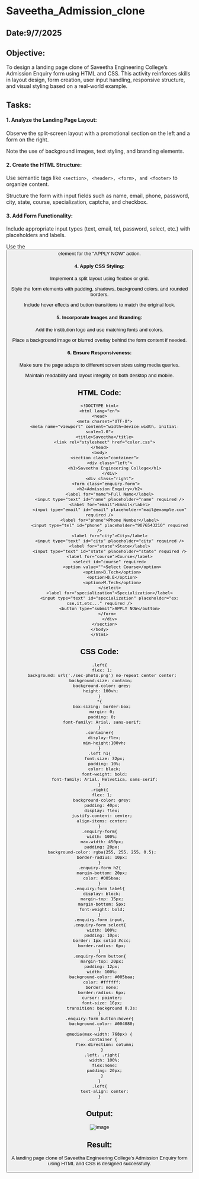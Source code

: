 # Saveetha_Admission_clone
## Date:9/7/2025

## Objective:
To design a landing page clone of Saveetha Engineering College’s Admission Enquiry form using HTML and CSS. This activity reinforces skills in layout design, form creation, user input handling, responsive structure, and visual styling based on a real-world example.

## Tasks:
#### 1. Analyze the Landing Page Layout:
Observe the split-screen layout with a promotional section on the left and a form on the right.

Note the use of background images, text styling, and branding elements.

#### 2. Create the HTML Structure:
Use semantic tags like ```<section>, <header>, <form>, and <footer>``` to organize content.

Structure the form with input fields such as name, email, phone, password, city, state, course, specialization, captcha, and checkbox.

#### 3. Add Form Functionality:
Include appropriate input types (text, email, tel, password, select, etc.) with placeholders and labels.

Use the <button> element for the "APPLY NOW" action.

#### 4. Apply CSS Styling:
Implement a split layout using flexbox or grid.

Style the form elements with padding, shadows, background colors, and rounded borders.

Include hover effects and button transitions to match the original look.

#### 5. Incorporate Images and Branding:
Add the institution logo and use matching fonts and colors.

Place a background image or blurred overlay behind the form content if needed.

#### 6. Ensure Responsiveness:
Make sure the page adapts to different screen sizes using media queries.

Maintain readability and layout integrity on both desktop and mobile.

## HTML Code:
```
<!DOCTYPE html>
<html lang="en">
<head>
    <meta charset="UTF-8">
    <meta name="viewport" content="width=device-width, initial-scale=1.0">
    <title>Saveetha</title>
    <link rel="stylesheet" href="color.css">
</head>
<body>
    <section class="container">
        <div class="left">
            <h1>Saveetha Engineering College</h1>
        </div>
        <div class="right">
     <form class="enquiry-form">
        <h2>Admission Enquiry</h2>
        <label for="name">Full Name</label>
        <input type="text" id="name" placeholder="name" required />
        <label for="email">Email</label>
        <input type="email" id="email" placeholder="mail@example.com" required />
        <label for="phone">Phone Number</label>
        <input type="tel" id="phone" placeholder="9876543210" required />
        <label for="city">City</label>
        <input type="text" id="city" placeholder="city" required />
        <label for="state">State</label>
        <input type="text" id="state" placeholder="state" required />
        <label for="course">Course</label>
        <select id="course" required>
          <option value="">Select Course</option>
          <option>B.Tech</option>
          <option>B.E</option>
          <option>M.Tech</option>
        </select>
        <label for="specialization">Specialization</label>
        <input type="text" id="specialization" placeholder="ex: cse,it,etc..." required />
        <button type="submit">APPLY NOW</button>
      </form>
        </div>
    </section>
</body>
</html>
```
## CSS Code:
```
.left{
  flex: 1;
  background: url('./sec-photo.png') no-repeat center center;
  background-size: contain; 
  background-color: grey;
  height: 100vh; 
}
*{
  box-sizing: border-box;
  margin: 0;
  padding: 0;
  font-family: Arial, sans-serif;
}
.container{
    display:flex;
    min-height:100vh;
}
.left h1{
    font-size: 32px;
    padding: 10%;
    color: black;
    font-weight: bold;
    font-family: Arial, Helvetica, sans-serif;
}
.right{
  flex: 1;
  background-color: grey;
  padding: 40px;
  display: flex;
  justify-content: center;
  align-items: center;
}
.enquiry-form{
  width: 100%;
  max-width: 450px;
  padding: 20px;
  background-color: rgba(255, 255, 255, 0.5);
  border-radius: 10px;
}
.enquiry-form h2{
  margin-bottom: 20px;
  color: #005baa;
}
.enquiry-form label{
  display: block;
  margin-top: 15px;
  margin-bottom: 5px;
  font-weight: bold;
}
.enquiry-form input,
.enquiry-form select{
  width: 100%;
  padding: 10px;
  border: 1px solid #ccc;
  border-radius: 6px;
}
.enquiry-form button{
  margin-top: 20px;
  padding: 12px;
  width: 100%;
  background-color: #005baa;
  color: #ffffff;
  border: none;
  border-radius: 6px;
  cursor: pointer;
  font-size: 16px;
  transition: background 0.3s;
}
.enquiry-form button:hover{
  background-color: #004080;
}
@media(max-width: 768px) {
  .container {
    flex-direction: column;
  }
  .left, .right{
    width: 100%;
    flex:none;
    padding: 20px;
  }
}
.left{
    text-align: center;
}
```

## Output:
![image](https://github.com/user-attachments/assets/c876095e-2206-4adb-9e09-eda5d46e8c18)


## Result:
A landing page clone of Saveetha Engineering College’s Admission Enquiry form using HTML and CSS is designed successfully.
